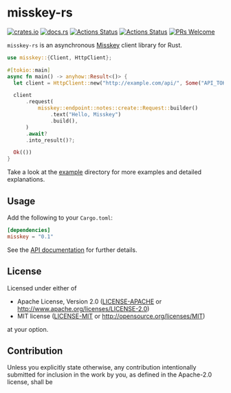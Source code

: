 # misskey-rs

[![crates.io](https://img.shields.io/crates/v/misskey?style=flat-square)](https://crates.io/crates/misskey)
[![docs.rs](https://img.shields.io/badge/docs.rs-misskey-blue?style=flat-square)](https://docs.rs/misskey)
[![Actions Status](https://img.shields.io/github/workflow/status/coord-e/misskey-rs/CI?style=flat-square)](https://github.com/coord-e/misskey-rs/actions?workflow=CI)
[![Actions Status](https://img.shields.io/github/workflow/status/coord-e/misskey-rs/CI?style=flat-square)](https://github.com/coord-e/misskey-rs/actions?workflow=Release)
[![PRs Welcome](https://img.shields.io/badge/PRs-welcome-brightgreen.svg?style=flat-square)](http://makeapullrequest.com)

`misskey-rs` is an asynchronous [Misskey](https://github.com/syuilo/misskey) client library for Rust.

```rust
use misskey::{Client, HttpClient};

#[tokio::main]
async fn main() -> anyhow::Result<()> {
  let client = HttpClient::new("http://example.com/api/", Some("API_TOKEN".to_string()));

  client
      .request(
          misskey::endpoint::notes::create::Request::builder()
              .text("Hello, Misskey")
              .build(),
      )
      .await?
      .into_result()?;

  Ok(())
}
```

Take a look at the [example](https://github.com/coord-e/misskey-rs/tree/develop/example) directory for more examples and detailed explanations.

## Usage

Add the following to your `Cargo.toml`:

```toml
[dependencies]
misskey = "0.1"
```

See the [API documentation](https://docs.rs/misskey) for further details.

## License

Licensed under either of

 * Apache License, Version 2.0
    ([LICENSE-APACHE](LICENSE-APACHE) or http://www.apache.org/licenses/LICENSE-2.0)
 * MIT license
		([LICENSE-MIT](LICENSE-MIT) or http://opensource.org/licenses/MIT)

at your option.

## Contribution

Unless you explicitly state otherwise, any contribution intentionally submitted
for inclusion in the work by you, as defined in the Apache-2.0 license, shall be
